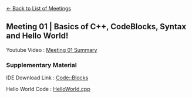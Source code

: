 [<- Back to List of Meetings](./../..)

## Meeting 01 | Basics of C++, CodeBlocks, Syntax and Hello World!

Youtube Video : [Meeting 01 Summary](https://www.youtube.com/watch?v=tR3oOEh5XN4)

### Supplementary Material

IDE Download Link : [Code::Blocks](https://www.codeblocks.org/downloads/binaries/)

Hello World Code : [HelloWorld.cpp](./HelloWorld.cpp)

